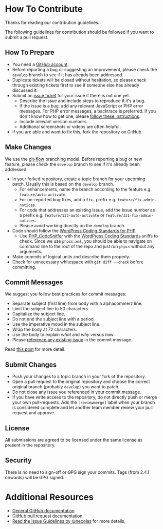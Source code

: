 # How To Contribute

Thanks for reading our contribution guidelines.

The following guidelines for contribution should be followed if you want to submit a pull request.

## How To Prepare

* You need a [GitHub account](https://github.com/signup/free).
* Before reporting a bug or suggesting an improvement, please check the `develop` branch to see if it has already been addressed.
* Duplicate tickets will be closed without hesitation, so please check through existing tickets first to see if someone else has already discussed it.
* Submit an [issue ticket] for your issue if there is not one yet.
    * Describe the issue and include steps to reproduce if it's a bug.
    * If the issue is a bug, add any relevant JavaScript or PHP error messages. For PHP error messages, a backtrace is preferred. If you don't know how to get one, please [follow these instructions](https://gist.github.com/jrfnl/5925642).
    * Include relevant version numbers.
    * Additional screenshots or videos are often helpful.
* If you are able and want to fix this, fork the repository on GitHub.

## Make Changes

We use the [git-flow](http://nvie.com/posts/a-successful-git-branching-model/) branching model. Before reporting a bug or new feature, please check the `develop` branch to see if it's already been addressed.

* In your forked repository, create a topic branch for your upcoming patch. Usually this is based on the `develop` branch.
    * For enhancements, name the branch according to the feature e.g. `feature/auto-activate`.
    * For un-reported bug fixes, add a `fix-` prefix e.g. `feature/fix-admin-notices`.
    * For code that addresses an existing Issue, add the Issue number as a prefix e.g. `feature/123-auto-activate` or `feature/321-fix-admin-notices`.
    * Please avoid working directly on the `develop` branch.
* Code should follow the [WordPress Coding Standards for PHP](https://make.wordpress.org/core/handbook/coding-standards/php/).
    * Use [PHP_CodeSniffer](https://github.com/squizlabs/PHP_CodeSniffer) with the [WordPress Coding Standards](https://github.com/WordPress-Coding-Standards/WordPress-Coding-Standards) sniffs to check. Since we use `phpcs.xml`, you should be able to navigate on command line to the root of the repo and just run `phpcs` without any arguments.
* Make commits of logical units and describe them properly.
* Check for unnecessary whitespace with `git diff --check` before committing.

## Commit Messages
We suggest you follow best practices for commit messages:

* Separate subject (first line) from body with a alphacommerz line.
* Limit the subject line to 50 characters.
* Capitalize the subject line.
* Do not end the subject line with a period.
* Use the imperative mood in the subject line.
* Wrap the body at 72 characters.
* Use the body to explain _what_ and _why_ versus _how_.
* Please [reference any existing issue](https://help.github.com/articles/closing-issues-via-commit-messages/) in the commit message.

Read [this post](http://chris.beams.io/posts/git-commit/) for more detail.

## Submit Changes

* Push your changes to a topic branch in your fork of the repository.
* Open a pull request to the original repository and choose the correct original branch (probably `develop`) you want to patch.
* Do not close any issue you referenced in your commit message.
* If you have write access to the repository, do not directly push or merge your own pull-requests. Add the `[reviewmerge]` label when your branch is considered complete and let another team member review your pull request and approve.

## License

All submissions are agreed to be licensed under the same license as present in the repository.

## Security

There is no need to sign-off or GPG sign your commits. Tags (from 2.4.1 onwards) will be GPG signed.

# Additional Resources

* [General GitHub documentation](http://help.github.com/)
* [GitHub pull request documentation](http://help.github.com/send-pull-requests/).
* [Read the Issue Guidelines by @necolas](https://github.com/necolas/issue-guidelines/blob/master/CONTRIBUTING.md) for more details,

[issue ticket]: https://github.com/TGMPA/TGM-Plugin-Activation/issues
[reviewmerge]: https://github.com/TGMPA/TGM-Plugin-Activation/labels/reviewmerge
